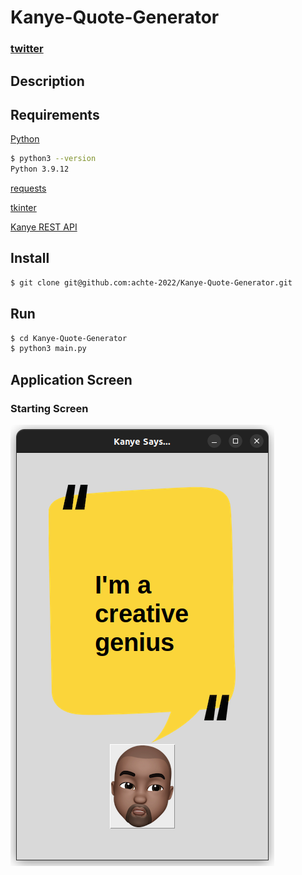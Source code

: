 # Kanye-Quote-Generator

### [twitter](https://twitter.com/achte_te)

## Description


## Requirements

[Python](https://www.python.org/)

```sh
$ python3 --version
Python 3.9.12
```

[requests](https://pypi.org/project/requests/)

[tkinter](https://docs.python.org/3/library/tkinter.html)

[Kanye REST API](https://kanye.rest/)

## Install

```sh
$ git clone git@github.com:achte-2022/Kanye-Quote-Generator.git
```

## Run

```sh
$ cd Kanye-Quote-Generator
$ python3 main.py
```

## Application Screen

### Starting Screen
![](images/start.png)